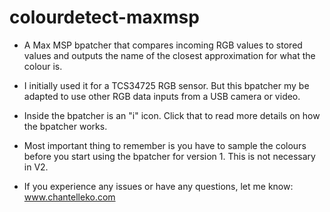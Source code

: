# colourdetect-maxmsp
* A Max MSP bpatcher that compares incoming RGB values to stored values and outputs the name of the closest approximation for what the colour is.
* I initially used it for a TCS34725 RGB sensor. But this bpatcher my be adapted to use other RGB data inputs from a USB camera or video. 
* Inside the bpatcher is an "i" icon. Click that to read more details on how the bpatcher works. 
* Most important thing to remember is you have to sample the colours before you start using the bpatcher for version 1. This is not necessary in V2.

* If you experience any issues or have any questions, let me know: www.chantelleko.com

